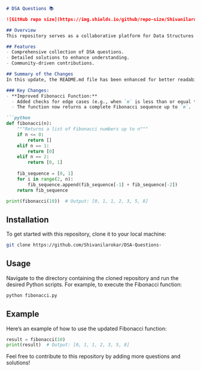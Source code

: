 ```markdown
# DSA Questions 📚

![GitHub repo size](https://img.shields.io/github/repo-size/Shivanilarokar/DSA-Questions-) ![Contributors](https://img.shields.io/github/contributors/Shivanilarokar/DSA-Questions-) ![Open Issues](https://img.shields.io/github/issues/Shivanilarokar/DSA-Questions-)

## Overview
This repository serves as a collaborative platform for Data Structures and Algorithms (DSA) enthusiasts. It aims to provide a collection of DSA questions along with their solutions to help learners and developers enhance their coding skills.

## Features
- Comprehensive collection of DSA questions.
- Detailed solutions to enhance understanding.
- Community-driven contributions.

## Summary of the Changes
In this update, the README.md file has been enhanced for better readability and clarity. Additionally, the Fibonacci function has been improved to handle edge cases more effectively.

### Key Changes:
- **Improved Fibonacci Function:**
  - Added checks for edge cases (e.g., when `n` is less than or equal to 0).
  - The function now returns a complete Fibonacci sequence up to `n`.

```python
def fibonacci(n):
    """Returns a list of Fibonacci numbers up to n"""
    if n <= 0:
        return []
    elif n == 1:
        return [0]
    elif n == 2:
        return [0, 1]
    
    fib_sequence = [0, 1]
    for i in range(2, n):
        fib_sequence.append(fib_sequence[-1] + fib_sequence[-2])
    return fib_sequence

print(fibonacci(10))  # Output: [0, 1, 1, 2, 3, 5, 8]
```

## Installation
To get started with this repository, clone it to your local machine:

```bash
git clone https://github.com/Shivanilarokar/DSA-Questions-
```

## Usage
Navigate to the directory containing the cloned repository and run the desired Python scripts. For example, to execute the Fibonacci function:

```bash
python fibonacci.py
```

## Example
Here’s an example of how to use the updated Fibonacci function:

```python
result = fibonacci(10)
print(result)  # Output: [0, 1, 1, 2, 3, 5, 8]
```

Feel free to contribute to this repository by adding more questions and solutions!
```